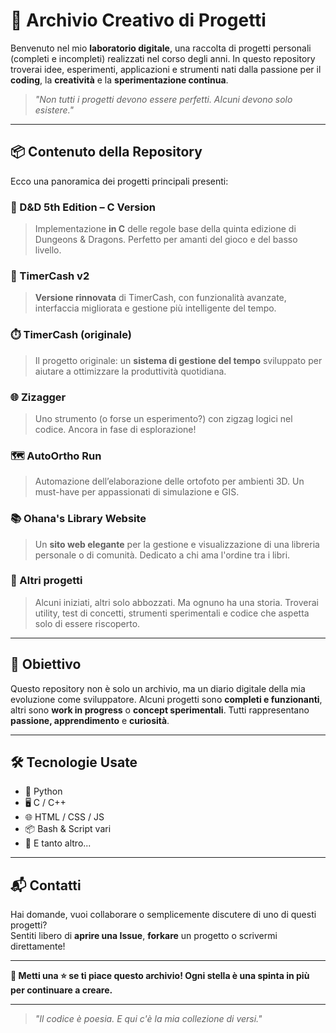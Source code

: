 # 🧠 Archivio Creativo di Progetti

Benvenuto nel mio **laboratorio digitale**, una raccolta di progetti personali (completi e incompleti) realizzati nel corso degli anni. In questo repository troverai idee, esperimenti, applicazioni e strumenti nati dalla passione per il **coding**, la **creatività** e la **sperimentazione continua**.  

> _"Non tutti i progetti devono essere perfetti. Alcuni devono solo esistere."_  

---

## 📦 Contenuto della Repository

Ecco una panoramica dei progetti principali presenti:

### 🎲 D&D 5th Edition – C Version
> Implementazione **in C** delle regole base della quinta edizione di Dungeons & Dragons. Perfetto per amanti del gioco e del basso livello.

### 🔁 TimerCash v2
> **Versione rinnovata** di TimerCash, con funzionalità avanzate, interfaccia migliorata e gestione più intelligente del tempo.

### ⏱️ TimerCash (originale)
> Il progetto originale: un **sistema di gestione del tempo** sviluppato per aiutare a ottimizzare la produttività quotidiana.

### 🌐 Zizagger
> Uno strumento (o forse un esperimento?) con zigzag logici nel codice. Ancora in fase di esplorazione!

### 🗺️ AutoOrtho Run
> Automazione dell’elaborazione delle ortofoto per ambienti 3D. Un must-have per appassionati di simulazione e GIS.

### 📚 Ohana's Library Website
> Un **sito web elegante** per la gestione e visualizzazione di una libreria personale o di comunità. Dedicato a chi ama l'ordine tra i libri.

### 📁 Altri progetti
> Alcuni iniziati, altri solo abbozzati. Ma ognuno ha una storia. Troverai utility, test di concetti, strumenti sperimentali e codice che aspetta solo di essere riscoperto.

---

## 🎯 Obiettivo

Questo repository non è solo un archivio, ma un diario digitale della mia evoluzione come sviluppatore. Alcuni progetti sono **completi e funzionanti**, altri sono **work in progress** o **concept sperimentali**. Tutti rappresentano **passione, apprendimento** e **curiosità**.

---

## 🛠️ Tecnologie Usate

- 🐍 Python
- 🖥️ C / C++
- 🌐 HTML / CSS / JS
- 📦 Bash & Script vari
- 🧪 E tanto altro...

---

## 📬 Contatti

Hai domande, vuoi collaborare o semplicemente discutere di uno di questi progetti?  
Sentiti libero di **aprire una Issue**, **forkare** un progetto o scrivermi direttamente!

---

**🌟 Metti una ⭐ se ti piace questo archivio! Ogni stella è una spinta in più per continuare a creare.**

---

> _"Il codice è poesia. E qui c'è la mia collezione di versi."_  
